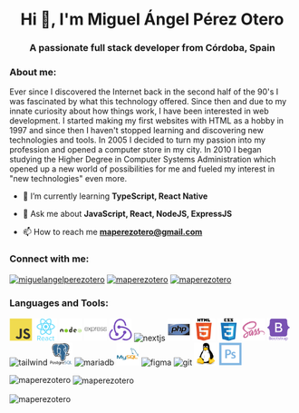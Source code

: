 <h1 align="center">Hi 👋, I'm Miguel Ángel Pérez Otero</h1>
<h3 align="center">A passionate full stack developer from Córdoba, Spain</h3>

<h3>About me:</h3>
 <p>
 Ever since I discovered the Internet back in the second half of the 90's I was fascinated by what this technology offered. Since then and due to my innate curiosity about how things work, I have been interested in web development.
I started making my first websites with HTML as a hobby in 1997 and since then I haven't stopped learning and discovering new technologies and tools. In 2005 I decided to turn my passion into my profession and opened a computer store in my city. In 2010 I began studying the Higher Degree in Computer Systems Administration which opened up a new world of possibilities for me and fueled my interest in "new technologies" even more.
 </p>

- 🌱 I’m currently learning **TypeScript, React Native**

- 💬 Ask me about **JavaScript, React, NodeJS, ExpressJS**

- 📫 How to reach me **maperezotero@gmail.com**

<h3 align="left">Connect with me:</h3>
<p align="left">
 <a href="https://linkedin.com/in/miguel-angel-perez-otero" target="blank"><img align="center" src="https://raw.githubusercontent.com/rahuldkjain/github-profile-readme-generator/master/src/images/icons/Social/linked-in-alt.svg" alt="miguelangelperezotero" height="30" width="40" /></a> 
<a href="https://twitter.com/maperezotero" target="blank"><img align="center" src="https://raw.githubusercontent.com/rahuldkjain/github-profile-readme-generator/master/src/images/icons/Social/twitter.svg" alt="maperezotero" height="30" width="40" /></a> 
<a href="https://www.youtube.com/user/maperezotero" target="blank"><img align="center" src="https://raw.githubusercontent.com/rahuldkjain/github-profile-readme-generator/master/src/images/icons/Social/youtube.svg" alt="maperezotero" height="30" width="40" /></a>
</p>

<h3 align="left">Languages and Tools:</h3>

<p align="left"> 
<img src="https://raw.githubusercontent.com/devicons/devicon/master/icons/javascript/javascript-original.svg" alt="javascript" width="40" height="40"/> 
<img src="https://raw.githubusercontent.com/devicons/devicon/master/icons/react/react-original-wordmark.svg" alt="react" width="40" height="40"/> 
<img src="https://raw.githubusercontent.com/devicons/devicon/master/icons/nodejs/nodejs-original-wordmark.svg" alt="nodejs" width="40" height="40"/> 
<img src="https://raw.githubusercontent.com/devicons/devicon/master/icons/express/express-original-wordmark.svg" alt="express" width="40" height="40"/> 
<img src="https://raw.githubusercontent.com/devicons/devicon/master/icons/redux/redux-original.svg" alt="redux" width="40" height="40"/> 
<img src="https://cdn.worldvectorlogo.com/logos/nextjs-2.svg" alt="nextjs" width="40" height="40"/> 
<img src="https://raw.githubusercontent.com/devicons/devicon/master/icons/php/php-original.svg" alt="php" width="40" height="40"/> 
<img src="https://raw.githubusercontent.com/devicons/devicon/master/icons/html5/html5-original-wordmark.svg" alt="html5" width="40" height="40"/> 
<img src="https://raw.githubusercontent.com/devicons/devicon/master/icons/css3/css3-original-wordmark.svg" alt="css3" width="40" height="40"/> 
<img src="https://raw.githubusercontent.com/devicons/devicon/master/icons/sass/sass-original.svg" alt="sass" width="40" height="40"/> 
<img src="https://raw.githubusercontent.com/devicons/devicon/master/icons/bootstrap/bootstrap-plain-wordmark.svg" alt="bootstrap" width="40" height="40"/> 
<img src="https://www.vectorlogo.zone/logos/tailwindcss/tailwindcss-icon.svg" alt="tailwind" width="40" height="40"/> 
<img src="https://raw.githubusercontent.com/devicons/devicon/master/icons/postgresql/postgresql-original-wordmark.svg" alt="postgresql" width="40" height="40"/> 
<img src="https://www.vectorlogo.zone/logos/mariadb/mariadb-icon.svg" alt="mariadb" width="40" height="40"/> 
<img src="https://raw.githubusercontent.com/devicons/devicon/master/icons/mysql/mysql-original-wordmark.svg" alt="mysql" width="40" height="40"/> 
<img src="https://www.vectorlogo.zone/logos/figma/figma-icon.svg" alt="figma" width="40" height="40"/> 
<img src="https://www.vectorlogo.zone/logos/git-scm/git-scm-icon.svg" alt="git" width="40" height="40"/> 
<img src="https://raw.githubusercontent.com/devicons/devicon/master/icons/linux/linux-original.svg" alt="linux" width="40" height="40"/> 
<img src="https://raw.githubusercontent.com/devicons/devicon/master/icons/photoshop/photoshop-line.svg" alt="photoshop" width="40" height="40"/> 
</p>

<p><img align="left" src="https://github-readme-stats.vercel.app/api/top-langs?username=maperezotero&show_icons=true&locale=en&layout=compact" alt="maperezotero" /></p>

<p>&nbsp;<img align="center" src="https://github-readme-stats.vercel.app/api?username=maperezotero&show_icons=true&locale=en" alt="maperezotero" /></p>

<p><img align="center" src="https://github-readme-streak-stats.herokuapp.com/?user=maperezotero&" alt="maperezotero" /></p>

